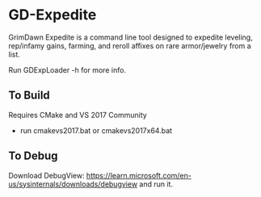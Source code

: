 # GD-Expedite
GrimDawn Expedite is a command line tool designed to expedite leveling, rep/infamy gains, farming, and reroll affixes on rare armor/jewelry from a list.

Run GDExpLoader -h for more info.


To Build
-----------------------------------------------------------------------------------
Requires CMake and VS 2017 Community
* run cmakevs2017.bat or cmakevs2017x64.bat

To Debug
-----------------------------------------------------------------------------------
Download DebugView: https://learn.microsoft.com/en-us/sysinternals/downloads/debugview and run it.

